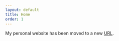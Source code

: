 ```yaml
---
layout: default
title: Home
order: 1
---
```


My personal website has been moved to a new [URL](https://sites.google.com/view/xiaowen-chen).



